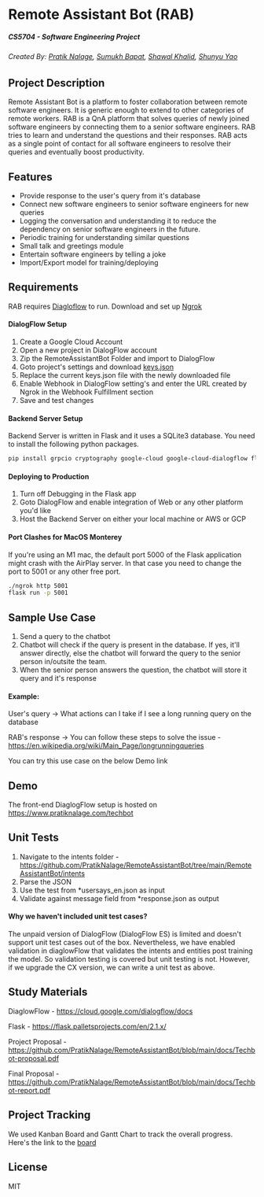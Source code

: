 # Remote Assistant Bot (RAB)
##### _CS5704 - Software Engineering Project_
###### _Created By: [Pratik Nalage](https://github.com/PratikNalage), [Sumukh Bapat](https://github.com/sumukh23), [Shawal Khalid](https://github.com/shawalkhalid667), [Shunyu Yao](https://github.com/DavidYao1518)_

## Project Description

Remote Assistant Bot is a platform to foster collaboration between remote software engineers. It is generic enough to extend to other categories of remote workers. RAB is a QnA platform that solves queries of newly joined software engineers by connecting them to a senior software engineers. RAB tries to learn and understand the questions and their responses. RAB acts as a single point of contact for all software engineers to resolve their queries and eventually boost productivity.


## Features

- Provide response to the user's query from it's database
- Connect new software engineers to senior software engineers for new queries
- Logging the conversation and understanding it to reduce the dependency on senior software engineers in the future.
- Periodic training for understanding similar questions
- Small talk and greetings module
- Entertain software engineers by telling a joke
- Import/Export model for training/deploying


## Requirements

RAB requires [Diagloflow](https://dialogflow.cloud.google.com/) to run.
Download and set up [Ngrok](https://ngrok.com/)


#### DialogFlow Setup
1. Create a Google Cloud Account 
2. Open a new project in DialogFlow account
3. Zip the RemoteAssistantBot Folder and import to DialogFlow
4. Goto project's settings and download [keys.json](https://cloud.google.com/dialogflow/es/docs/quick/setup)
5. Replace the current keys.json file with the newly downloaded file
6. Enable Webhook in DialogFlow setting's and enter the URL created by Ngrok in the Webhook Fulfillment section
7. Save and test changes

#### Backend Server Setup

Backend Server is written in Flask and it uses a SQLite3 database. You need to install the following python packages.

```sh
pip install grpcio cryptography google-cloud google-cloud-dialogflow flask sqlite3
```

#### Deploying to Production
1. Turn off Debugging in the Flask app
2. Goto DialogFlow and enable integration of Web or any other platform you'd like
3. Host the Backend Server on either your local machine or AWS or GCP


#### Port Clashes for MacOS Monterey
If you're using an M1 mac, the default port 5000 of the Flask application might crash with the AirPlay server. In that case you need to change the port to 5001 or any other free port.
```sh
./ngrok http 5001
flask run -p 5001
```


## Sample Use Case
1. Send a query to the chatbot
2. Chatbot will check if the query is present in the database. If yes, it'll answer directly, else the chatbot will forward the query to the senior person in/outsite the team.
3. When the senior person answers the question, the chatbot will store it query and it's response

#### Example:

User's query -> What actions can I take if I see a long running query on the database

RAB's response -> You can follow these steps to solve the issue -
https://en.wikipedia.org/wiki/Main_Page/longrunningqueries

You can try this use case on the below Demo link


## Demo
The front-end DiaglogFlow setup is hosted on https://www.pratiknalage.com/techbot


## Unit Tests
1. Navigate to the intents folder - https://github.com/PratikNalage/RemoteAssistantBot/tree/main/RemoteAssistantBot/intents
2. Parse the JSON
3. Use the test from *usersays_en.json as input
4. Validate against message field from *response.json as output

#### Why we haven't included unit test cases?
The unpaid version of DialogFlow (DialogFlow ES) is limited and doesn't support unit test cases out of the box. Nevertheless, we have enabled validation in diaglowFlow that validates the intents and entities post training the model. So validation testing is covered but unit testing is not. However, if we upgrade the CX version, we can write a unit test as above.


## Study Materials
DiaglowFlow - https://cloud.google.com/dialogflow/docs

Flask - https://flask.palletsprojects.com/en/2.1.x/

Project Proposal - https://github.com/PratikNalage/RemoteAssistantBot/blob/main/docs/Techbot-proposal.pdf

Final Proposal - https://github.com/PratikNalage/RemoteAssistantBot/blob/main/docs/Techbot-report.pdf


## Project Tracking
We used Kanban Board and Gantt Chart to track the overall progress. Here's the link to the [board](https://docs.google.com/spreadsheets/d/1n9NjL94_rJ7Lya5gjzQ_U1tNRg3a55yb5krC0SPcepo/edit?usp=sharing)


## License

MIT
